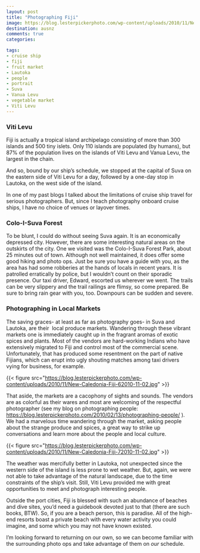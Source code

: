 ```yaml
---
layout: post
title: "Photographing Fiji"
image: https://blog.lesterpickerphoto.com/wp-content/uploads/2010/11/New-Caledonia-Fiji-92010-11-02.jpg
destination: ausnz
comments: true
categories:

tags:
- cruise ship
- fiji
- fruit market
- Lautoka
- people
- portrait
- Suva
- Vanua Levu
- vegetable market
- Viti Levu
---
```

<h3>Viti Levu</h3>
Fiji is actually a tropical island archipelago consisting of more than 300 islands and 500 tiny islets. Only 110 islands are populated (by humans), but 87% of the population lives on the islands of Viti Levu and Vanua Levu, the largest in the chain.

And so, bound by our ship’s schedule, we stopped at the capital of Suva on the eastern side of Viti Levu for a day, followed by a one-day stop in Lautoka, on the west side of the island.

In one of my past blogs I talked about the limitations of cruise ship travel for serious photographers. But, since I teach photography onboard cruise ships, I have no choice of venues or layover times.

<h3>Colo-I-Suva Forest</h3>
To be blunt, I could do without seeing Suva again. It is an economically depressed city. However, there are some interesting natural areas on the outskirts of the city. One we visited was the Colo-I-Suva Forest Park, about 25 minutes out of town. Although not well maintained, it does offer some good hiking and photo ops. Just be sure you have a guide with you, as the area has had some robberies at the hands of locals in recent years. It is patrolled erratically by police, but I wouldn’t count on their sporadic presence. Our taxi driver, Edward, escorted us wherever we went. The trails can be very slippery and the trail railings are flimsy, so come prepared. Be sure to bring rain gear with you, too. Downpours can be sudden and severe.

<h3>Photographing in Local Markets</h3>
The saving graces- at least as far as photography goes- in Suva and Lautoka, are their  local produce markets. Wandering through these vibrant markets one is immediately caught up in the fragrant aromas of exotic spices and plants. Most of the vendors are hard-working Indians who have extensively migrated to Fiji and control most of the commercial scene. Unfortunately, that has produced some resentment on the part of native Fijians, which can erupt into ugly shouting matches among taxi drivers vying for business, for example.

{{< figure src="https://blog.lesterpickerphoto.com/wp-content/uploads/2010/11/New-Caledonia-Fiji-62010-11-02.jpg" >}}

That aside, the markets are a cacophony of sights and sounds. The vendors are as colorful as their wares and most are welcoming of the respectful photographer (see my blog on photographing people: <a href="https://blog.lesterpickerphoto.com/2010/02/13/photographing-people/">https://blog.lesterpickerphoto.com/2010/02/13/photographing-people/</a> ). We had a marvelous time wandering through the market, asking people about the strange produce and spices, a great way to strike up conversations and learn more about the people and local culture.

{{< figure src="https://blog.lesterpickerphoto.com/wp-content/uploads/2010/11/New-Caledonia-Fiji-72010-11-02.jpg" >}}

The weather was mercifully better in Lautoka, not unexpected since the western side of the island is less prone to wet weather. But, again, we were not able to take advantage of the natural landscape, due to the time constraints of the ship’s visit. Still, Viti Levu provided me with great opportunities to meet and photograph interesting people.

Outside the port cities, Fiji is blessed with such an abundance of beaches and dive sites, you’d need a guidebook devoted just to that (there are such books, BTW). So, if you are a beach person, this is paradise. All of the high-end resorts boast a private beach with every water activity you could imagine, and some which you may not have known existed.

I’m looking forward to returning on our own, so we can become familiar with the surrounding photo ops and take advantage of them on <em>our</em> schedule.
